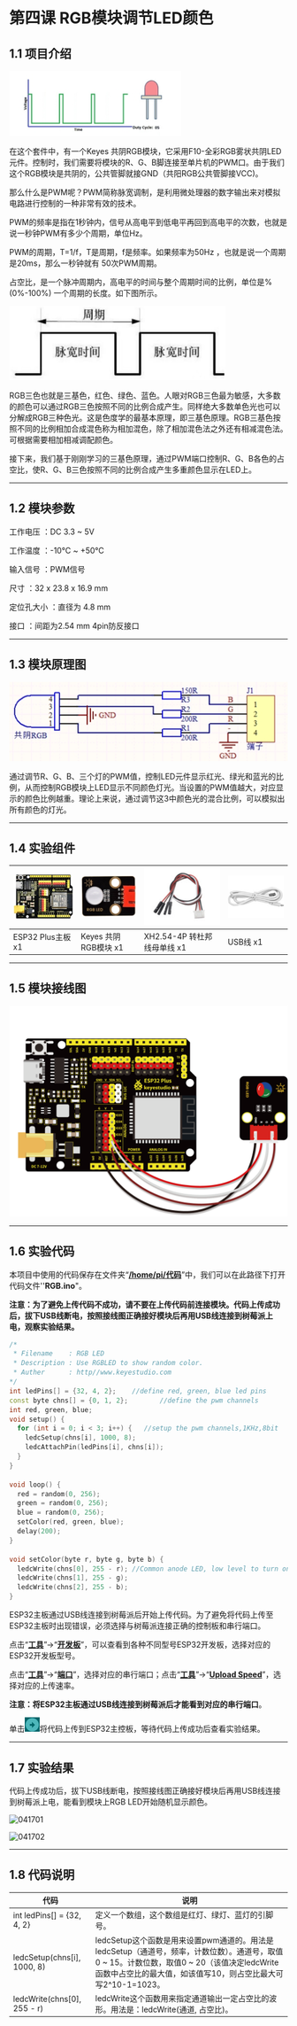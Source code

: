 # 第四课 RGB模块调节LED颜色

## 1.1 项目介绍

![img](media/041101.jpg)

在这个套件中，有一个Keyes 共阴RGB模块，它采用F10-全彩RGB雾状共阴LED元件。控制时，我们需要将模块的R、G、B脚连接至单片机的PWM口。由于我们这个RGB模块是共阴的，公共管脚就接GND（共阳RGB公共管脚接VCC)。   

那么什么是PWM呢？PWM简称脉宽调制，是利用微处理器的数字输出来对模拟电路进行控制的一种非常有效的技术。

PWM的频率是指在1秒钟内，信号从高电平到低电平再回到高电平的次数，也就是说一秒钟PWM有多少个周期，单位Hz。

PWM的周期，T=1/f，T是周期，f是频率。如果频率为50Hz ，也就是说一个周期是20ms，那么一秒钟就有 50次PWM周期。

占空比，是一个脉冲周期内，高电平的时间与整个周期时间的比例，单位是% (0%-100%)  一个周期的长度。如下图所示。

![img](media/041102.jpg)

RGB三色也就是三基色，红色、绿色、蓝色。人眼对RGB三色最为敏感，大多数的颜色可以通过RGB三色按照不同的比例合成产生。同样绝大多数单色光也可以分解成RGB三种色光。这是色度学的最基本原理，即三基色原理。RGB三基色按照不同的比例相加合成混色称为相加混色，除了相加混色法之外还有相减混色法。可根据需要相加相减调配颜色。

接下来，我们基于刚刚学习的三基色原理，通过PWM端口控制R、G、B各色的占空比，使R、G、B三色按照不同的比例合成产生多重颜色显示在LED上。

---

## 1.2 模块参数

工作电压 ：DC 3.3 ~ 5V

工作温度 ：-10°C ~ +50°C

输入信号 ：PWM信号

尺寸 ：32 x 23.8 x 16.9 mm

定位孔大小 ：直径为 4.8 mm

接口 ：间距为2.54 mm 4pin防反接口

---

## 1.3 模块原理图

![041301](media/041301.jpg)

通过调节R、G、B、三个灯的PWM值，控制LED元件显示红光、绿光和蓝光的比例，从而控制RGB模块上LED显示不同颜色灯光。当设置的PWM值越大，对应显示的颜色比例越重。理论上来说，通过调节这3中颜色光的混合比例，可以模拟出所有颜色的灯光。

---

## 1.4 实验组件

| ![img](media/KS5016.jpg) | ![img](media/KE4074.jpg) | ![img](media/4pin.jpg)       | ![img](media/USB.jpg) |
| ------------------------ | ------------------------ | ---------------------------- | --------------------- |
| ESP32 Plus主板 x1        | Keyes 共阴RGB模块 x1     | XH2.54-4P 转杜邦线母单线  x1 | USB线  x1             |

---

## 1.5 模块接线图

![img](media/041501.png)

---

## 1.6 实验代码

本项目中使用的代码保存在文件夹“<u>**/home/pi/代码**</u>”中，我们可以在此路径下打开代码文件''**RGB.ino**"。

**注意：为了避免上传代码不成功，请不要在上传代码前连接模块。代码上传成功后，拔下USB线断电，按照接线图正确接好模块后再用USB线连接到树莓派上电，观察实验结果。**

```c++
/*
 * Filename    : RGB LED
 * Description : Use RGBLED to show random color.
 * Auther      : http//www.keyestudio.com
*/
int ledPins[] = {32, 4, 2};    //define red, green, blue led pins
const byte chns[] = {0, 1, 2};        //define the pwm channels
int red, green, blue;
void setup() {
  for (int i = 0; i < 3; i++) {   //setup the pwm channels,1KHz,8bit
    ledcSetup(chns[i], 1000, 8);
    ledcAttachPin(ledPins[i], chns[i]);
  }
}

void loop() {
  red = random(0, 256);
  green = random(0, 256);
  blue = random(0, 256);
  setColor(red, green, blue);
  delay(200);
}

void setColor(byte r, byte g, byte b) {
  ledcWrite(chns[0], 255 - r); //Common anode LED, low level to turn on the led.
  ledcWrite(chns[1], 255 - g);
  ledcWrite(chns[2], 255 - b);
}
```

ESP32主板通过USB线连接到树莓派后开始上传代码。为了避免将代码上传至ESP32主板时出现错误，必须选择与树莓派连接正确的控制板和串行端口。

点击“**<u>工具</u>**”→“**<u>开发板</u>**”，可以查看到各种不同型号ESP32开发板，选择对应的ESP32开发板型号。

点击“<u>**工具**</u>”→“**<u>端口</u>**”，选择对应的串行端口；点击“<u>**工具**</u>”→“**<u>Upload Speed</u>**”，选择对应的上传速率。

**注意：将ESP32主板通过USB线连接到树莓派后才能看到对应的串行端口**。

单击![img](media/wps17.jpg)将代码上传到ESP32主控板，等待代码上传成功后查看实验结果。

---

## 1.7 实验结果

代码上传成功后，拔下USB线断电，按照接线图正确接好模块后再用USB线连接到树莓派上电，能看到模块上RGB LED开始随机显示颜色。

![041701](media/041701.png)

![041702](media/041702.png)

---

## 1.8 代码说明

| 代码                        | 说明                                                         |
| --------------------------- | ------------------------------------------------------------ |
| int ledPins[] = {32, 4, 2}  | 定义一个数组，这个数组是红灯、绿灯、蓝灯的引脚号。           |
| ledcSetup(chns[i], 1000, 8) | ledcSetup这个函数是用来设置pwm通道的。用法是ledcSetup（通道号，频率，计数位数）。通道号，取值0 ~ 15。计数位数，取值0 ~ 20（该值决定ledcWrite函数中占空比的最大值，如该值写10，则占空比最大可写2^10-1=1023。 |
| ledcWrite(chns[0], 255 - r) | ledcWrite这个函数用来指定通道输出一定占空比的波形。用法是：ledcWrite(通道, 占空比)。 |

